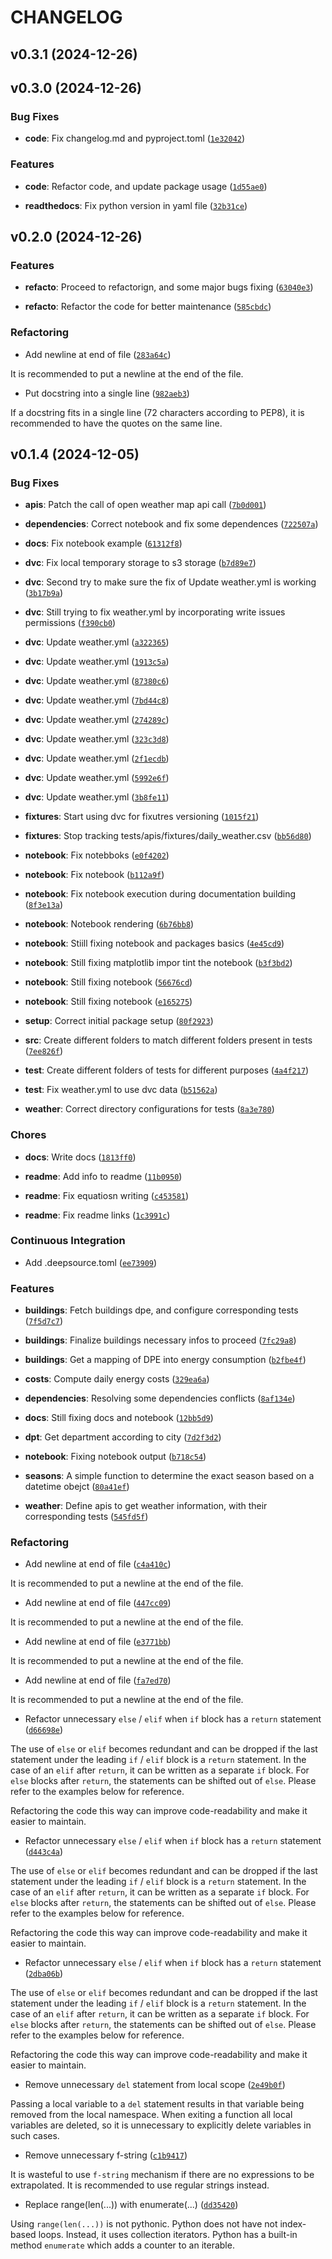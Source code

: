 # CHANGELOG


## v0.3.1 (2024-12-26)


## v0.3.0 (2024-12-26)

### Bug Fixes

- **code**: Fix changelog.md and pyproject.toml
  ([`1e32042`](https://github.com/pfacouetey/energy_manager/commit/1e320420069296d1da73580ecffe468b81adc586))

### Features

- **code**: Refactor code, and update package usage
  ([`1d55ae0`](https://github.com/pfacouetey/energy_manager/commit/1d55ae027a0573558f9854681fd9b3a01bcc28eb))

- **readthedocs**: Fix python version in yaml file
  ([`32b31ce`](https://github.com/pfacouetey/energy_manager/commit/32b31ce9b29543f2fb75f048963c1dfd553ee598))


## v0.2.0 (2024-12-26)

### Features

- **refacto**: Proceed to refactorign, and some major bugs fixing
  ([`63040e3`](https://github.com/pfacouetey/energy_manager/commit/63040e38c81cff4fe5a62708aa8ce4514f8b53df))

- **refacto**: Refactor the code for better maintenance
  ([`585cbdc`](https://github.com/pfacouetey/energy_manager/commit/585cbdc88bed3431355d5c1b1c75a6b38b032249))

### Refactoring

- Add newline at end of file
  ([`283a64c`](https://github.com/pfacouetey/energy_manager/commit/283a64ca56f426da628adfc593ba225c2d48762d))

It is recommended to put a newline at the end of the file.

- Put docstring into a single line
  ([`982aeb3`](https://github.com/pfacouetey/energy_manager/commit/982aeb3a0444b78876b4a3a6f561ca4b7d597865))

If a docstring fits in a single line (72 characters according to PEP8), it is recommended to have
  the quotes on the same line.


## v0.1.4 (2024-12-05)

### Bug Fixes

- **apis**: Patch the call of open weather map api call
  ([`7b0d001`](https://github.com/pfacouetey/energy_manager/commit/7b0d0012fe0ac5e73da5639c0975e38c4ca46d36))

- **dependencies**: Correct notebook and fix some dependences
  ([`722507a`](https://github.com/pfacouetey/energy_manager/commit/722507ab1613e3b5242fcc6d1fe464389ed2f993))

- **docs**: Fix notebook example
  ([`61312f8`](https://github.com/pfacouetey/energy_manager/commit/61312f8a69263eed8f83bce6f93766f11d7cf402))

- **dvc**: Fix local temporary storage to s3 storage
  ([`b7d89e7`](https://github.com/pfacouetey/energy_manager/commit/b7d89e7beb6f0c6511258b55349745da74c547b3))

- **dvc**: Second try to make sure the fix of Update weather.yml is working
  ([`3b17b9a`](https://github.com/pfacouetey/energy_manager/commit/3b17b9a3aa16106cc9a465f2d4ece1929b13d3f8))

- **dvc**: Still trying to fix weather.yml by incorporating write issues permissions
  ([`f390cb0`](https://github.com/pfacouetey/energy_manager/commit/f390cb030767719c08a726722f5a03ada5f7bc5b))

- **dvc**: Update weather.yml
  ([`a322365`](https://github.com/pfacouetey/energy_manager/commit/a322365a8996085baf70ba675de3e489a0a78707))

- **dvc**: Update weather.yml
  ([`1913c5a`](https://github.com/pfacouetey/energy_manager/commit/1913c5acc481e5f0edb973d1ff32bfbd137f12ab))

- **dvc**: Update weather.yml
  ([`87380c6`](https://github.com/pfacouetey/energy_manager/commit/87380c6ef4e8ff1bf6bb7a3e61bec72038185810))

- **dvc**: Update weather.yml
  ([`7bd44c8`](https://github.com/pfacouetey/energy_manager/commit/7bd44c8d05434891efc2b8c7e75cceaef41005b1))

- **dvc**: Update weather.yml
  ([`274289c`](https://github.com/pfacouetey/energy_manager/commit/274289c305c333def0f9d2aaed18cb2a8505ec88))

- **dvc**: Update weather.yml
  ([`323c3d8`](https://github.com/pfacouetey/energy_manager/commit/323c3d8365e620880a9e0c3f71b316df811d8378))

- **dvc**: Update weather.yml
  ([`2f1ecdb`](https://github.com/pfacouetey/energy_manager/commit/2f1ecdbbfec368d9293f352f080f9777c34b6d0c))

- **dvc**: Update weather.yml
  ([`5992e6f`](https://github.com/pfacouetey/energy_manager/commit/5992e6f09a058448440892d9c501a5b303a2606f))

- **dvc**: Update weather.yml
  ([`3b8fe11`](https://github.com/pfacouetey/energy_manager/commit/3b8fe11fcf955dc0a1c2d7f4e5de2a069e2856ed))

- **fixtures**: Start using dvc for fixutres versioning
  ([`1015f21`](https://github.com/pfacouetey/energy_manager/commit/1015f21591e5b5bc8af5dde03856afdd00768315))

- **fixtures**: Stop tracking tests/apis/fixtures/daily_weather.csv
  ([`bb56d80`](https://github.com/pfacouetey/energy_manager/commit/bb56d800989885fff58c86130c28bb78c1a241ce))

- **notebook**: Fix notebboks
  ([`e0f4202`](https://github.com/pfacouetey/energy_manager/commit/e0f42028fb0a78a993071ca711cf9bfe3d69e8a6))

- **notebook**: Fix notebook
  ([`b112a9f`](https://github.com/pfacouetey/energy_manager/commit/b112a9fab666f5131e48003556baecc747c658ba))

- **notebook**: Fix notebook execution during documentation building
  ([`8f3e13a`](https://github.com/pfacouetey/energy_manager/commit/8f3e13ad8dd8bdaaf5cf952f3dea92822d792def))

- **notebook**: Notebook rendering
  ([`6b76bb8`](https://github.com/pfacouetey/energy_manager/commit/6b76bb8f422541eaaf770e5ffd9b1e585b9eba12))

- **notebook**: Stiill fixing notebook and packages basics
  ([`4e45cd9`](https://github.com/pfacouetey/energy_manager/commit/4e45cd910d20d19ecd30e28ecee37f0ca9dd1773))

- **notebook**: Still fixing matplotlib impor tint the notebook
  ([`b3f3bd2`](https://github.com/pfacouetey/energy_manager/commit/b3f3bd22a138bc9d1d15e73db73ae0fae8f0f220))

- **notebook**: Still fixing notebook
  ([`56676cd`](https://github.com/pfacouetey/energy_manager/commit/56676cd9f7a3c3819a63bf36eed59d670e249ce3))

- **notebook**: Still fixing notebook
  ([`e165275`](https://github.com/pfacouetey/energy_manager/commit/e165275edcd303311bc185dfed0a32e745c98888))

- **setup**: Correct initial package setup
  ([`80f2923`](https://github.com/pfacouetey/energy_manager/commit/80f29238fdb88f39f5d89ea705a0037b933f0280))

- **src**: Create different folders to match different folders present in tests
  ([`7ee826f`](https://github.com/pfacouetey/energy_manager/commit/7ee826fc04481b7e25ee868869ee0e4916a1e600))

- **test**: Create different folders of tests for different purposes
  ([`4a4f217`](https://github.com/pfacouetey/energy_manager/commit/4a4f217d476fcbffbbe0b6b77b173d0fe7a2a1ce))

- **test**: Fix weather.yml to use dvc data
  ([`b51562a`](https://github.com/pfacouetey/energy_manager/commit/b51562a74cd7ca92a2fd428f09732f07c2cd7826))

- **weather**: Correct directory configurations for tests
  ([`8a3e780`](https://github.com/pfacouetey/energy_manager/commit/8a3e780a864ef8dd6354aaefdd381478920c3e29))

### Chores

- **docs**: Write docs
  ([`1813ff0`](https://github.com/pfacouetey/energy_manager/commit/1813ff0acd65c7c2a6f9c47109371760605b86bd))

- **readme**: Add info to readme
  ([`11b0950`](https://github.com/pfacouetey/energy_manager/commit/11b0950858a3ae2937001bba8480312e8197f3b8))

- **readme**: Fix equatiosn writing
  ([`c453581`](https://github.com/pfacouetey/energy_manager/commit/c45358198d32c2259f389f3f2058c33269049bb9))

- **readme**: Fix readme links
  ([`1c3991c`](https://github.com/pfacouetey/energy_manager/commit/1c3991c4f4aa13627765de20c87f178a5f6871a8))

### Continuous Integration

- Add .deepsource.toml
  ([`ee73909`](https://github.com/pfacouetey/energy_manager/commit/ee73909e2884740726971d3b36e2c0a6ce242032))

### Features

- **buildings**: Fetch buildings dpe, and configure corresponding tests
  ([`7f5d7c7`](https://github.com/pfacouetey/energy_manager/commit/7f5d7c72866635af7dc8e7c5c296f1eb3435f262))

- **buildings**: Finalize buildings necessary infos to proceed
  ([`7fc29a8`](https://github.com/pfacouetey/energy_manager/commit/7fc29a86bda9d8bf6c5da18290428c5044180043))

- **buildings**: Get a mapping of DPE into energy consumption
  ([`b2fbe4f`](https://github.com/pfacouetey/energy_manager/commit/b2fbe4f8032ba65e7a9b0e048e70621dbf408207))

- **costs**: Compute daily energy costs
  ([`329ea6a`](https://github.com/pfacouetey/energy_manager/commit/329ea6ae9f8678e3960ad71336ab01ae4b97efa4))

- **dependencies**: Resolving some dependencies conflicts
  ([`8af134e`](https://github.com/pfacouetey/energy_manager/commit/8af134ee47657daa2cd79eb571dafc2a8d512abe))

- **docs**: Still fixing docs and notebook
  ([`12bb5d9`](https://github.com/pfacouetey/energy_manager/commit/12bb5d9d219311770ece446b8aaf21664ed9dce3))

- **dpt**: Get department according to city
  ([`7d2f3d2`](https://github.com/pfacouetey/energy_manager/commit/7d2f3d243324aa6f2798dbc25276ed38abdd3b8b))

- **notebook**: Fixing notebook output
  ([`b718c54`](https://github.com/pfacouetey/energy_manager/commit/b718c548ccd3b6b81be6e60ca007abd0f35c7b58))

- **seasons**: A simple function to determine the exact season based on a datetime obejct
  ([`80a41ef`](https://github.com/pfacouetey/energy_manager/commit/80a41ef4d3be1c4d957818bc18b808afd60fc825))

- **weather**: Define apis to get weather information, with their corresponding tests
  ([`545fd5f`](https://github.com/pfacouetey/energy_manager/commit/545fd5f479f918ad06db43da493b2ff7f30d6131))

### Refactoring

- Add newline at end of file
  ([`c4a410c`](https://github.com/pfacouetey/energy_manager/commit/c4a410c71e4afd9f76ff21f8db0bae79a39cc8eb))

It is recommended to put a newline at the end of the file.

- Add newline at end of file
  ([`447cc09`](https://github.com/pfacouetey/energy_manager/commit/447cc097ea665fa5e1f510820a2964fdbd809619))

It is recommended to put a newline at the end of the file.

- Add newline at end of file
  ([`e3771bb`](https://github.com/pfacouetey/energy_manager/commit/e3771bbdefcff767128026b0a03a767a8496af4e))

It is recommended to put a newline at the end of the file.

- Add newline at end of file
  ([`fa7ed70`](https://github.com/pfacouetey/energy_manager/commit/fa7ed7079fdc0ddc076d8442f1ba7a1e1c79ba75))

It is recommended to put a newline at the end of the file.

- Refactor unnecessary `else` / `elif` when `if` block has a `return` statement
  ([`d66698e`](https://github.com/pfacouetey/energy_manager/commit/d66698e9b1ea428e0bd98ff64a610be07c625ab6))

The use of `else` or `elif` becomes redundant and can be dropped if the last statement under the
  leading `if` / `elif` block is a `return` statement. In the case of an `elif` after `return`, it
  can be written as a separate `if` block. For `else` blocks after `return`, the statements can be
  shifted out of `else`. Please refer to the examples below for reference.

Refactoring the code this way can improve code-readability and make it easier to maintain.

- Refactor unnecessary `else` / `elif` when `if` block has a `return` statement
  ([`d443c4a`](https://github.com/pfacouetey/energy_manager/commit/d443c4a2e1e7765270b5d2ff0f0b50da2f1d6b00))

The use of `else` or `elif` becomes redundant and can be dropped if the last statement under the
  leading `if` / `elif` block is a `return` statement. In the case of an `elif` after `return`, it
  can be written as a separate `if` block. For `else` blocks after `return`, the statements can be
  shifted out of `else`. Please refer to the examples below for reference.

Refactoring the code this way can improve code-readability and make it easier to maintain.

- Refactor unnecessary `else` / `elif` when `if` block has a `return` statement
  ([`2dba06b`](https://github.com/pfacouetey/energy_manager/commit/2dba06bf6067da4ec469ad68ef51fa3ad35a6808))

The use of `else` or `elif` becomes redundant and can be dropped if the last statement under the
  leading `if` / `elif` block is a `return` statement. In the case of an `elif` after `return`, it
  can be written as a separate `if` block. For `else` blocks after `return`, the statements can be
  shifted out of `else`. Please refer to the examples below for reference.

Refactoring the code this way can improve code-readability and make it easier to maintain.

- Remove unnecessary `del` statement from local scope
  ([`2e49b0f`](https://github.com/pfacouetey/energy_manager/commit/2e49b0f73113dea623c2dcc89f4ea1f9c8cee9dc))

Passing a local variable to a `del` statement results in that variable being removed from the local
  namespace. When exiting a function all local variables are deleted, so it is unnecessary to
  explicitly delete variables in such cases.

- Remove unnecessary f-string
  ([`c1b9417`](https://github.com/pfacouetey/energy_manager/commit/c1b94176c83398b0fa238b507f8b4523678f8f12))

It is wasteful to use `f-string` mechanism if there are no expressions to be extrapolated. It is
  recommended to use regular strings instead.

- Replace range(len(...)) with enumerate(...)
  ([`dd35420`](https://github.com/pfacouetey/energy_manager/commit/dd3542084d541a0ea5b03f70fbbe93de69a904e9))

Using `range(len(...))` is not pythonic. Python does not have not index-based loops. Instead, it
  uses collection iterators. Python has a built-in method `enumerate` which adds a counter to an
  iterable.
